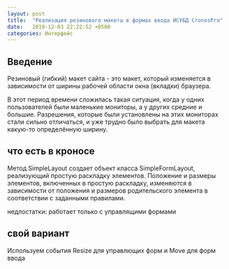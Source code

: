 ```yaml
---
layout: post
title:  "Реализация резинового макета в формах ввода ИСУБД CronosPro"
date:   2019-12-03 22:22:52 +0500
categories: Интерфейс
---
```

## Введение
Резиновый (гибкий) макет сайта - это макет, который изменяется в зависимости от ширины рабочей области окна (вкладки) браузера.

В этот период времени сложилась такая ситуация, когда у одних пользователей были маленькие мониторы, а у других средние и большие. Разрешения, которые были установлены на этих мониторах стали сильно отличаться, и уже трудно было выбрать для макета какую-то определённую ширину.

## что есть в кроносе 
Метод SimpleLayout создает объект класса SimpleFormLayout, реализующий простую раскладку элементов. Положение и размеры элементов, включенных в простую раскладку, изменяются в зависимости от положения и размеров родительского элемента в соответствии с заданными правилами.

недлостатки: работает только с управлящими формами

## свой вариант
Используем события Resize для управлющих форм и Move для форм ввода


